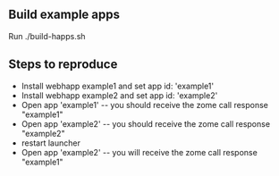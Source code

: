 ## Build example apps
Run ./build-happs.sh

## Steps to reproduce
- Install webhapp example1 and set app id: 'example1'
- Install webhapp example2 and set app id: 'example2'
- Open app 'example1' -- you should receive the zome call response "example1"
- Open app 'example2' -- you should receive the zome call response "example2"
- restart launcher
- Open app 'example2' -- you will receive the zome call response "example1"